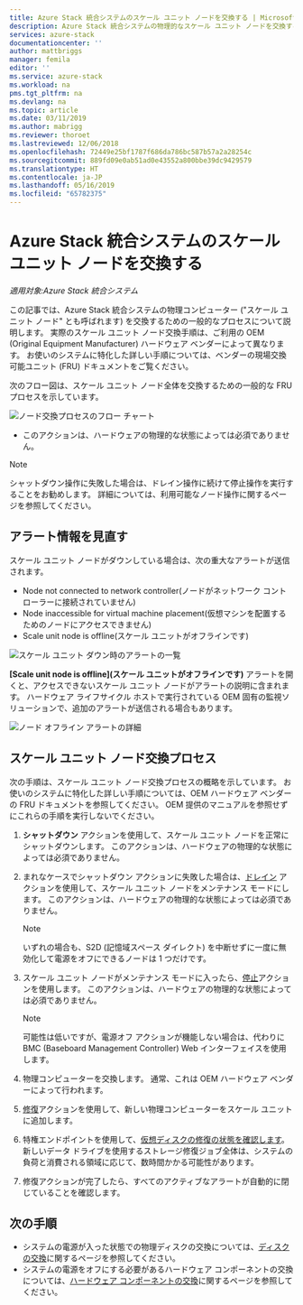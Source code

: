 ```yaml
---
title: Azure Stack 統合システムのスケール ユニット ノードを交換する | Microsoft Docs
description: Azure Stack 統合システムの物理的なスケール ユニット ノードを交換する方法を説明します。
services: azure-stack
documentationcenter: ''
author: mattbriggs
manager: femila
editor: ''
ms.service: azure-stack
ms.workload: na
pms.tgt_pltfrm: na
ms.devlang: na
ms.topic: article
ms.date: 03/11/2019
ms.author: mabrigg
ms.reviewer: thoroet
ms.lastreviewed: 12/06/2018
ms.openlocfilehash: 72449e25bf1787f686da786bc587b57a2a28254c
ms.sourcegitcommit: 889fd09e0ab51ad0e43552a800bbe39dc9429579
ms.translationtype: HT
ms.contentlocale: ja-JP
ms.lasthandoff: 05/16/2019
ms.locfileid: "65782375"
---
```

# <a name="replace-a-scale-unit-node-on-an-azure-stack-integrated-system"></a>Azure Stack 統合システムのスケール ユニット ノードを交換する

*適用対象:Azure Stack 統合システム*

この記事では、Azure Stack 統合システムの物理コンピューター ("スケール ユニット ノード" とも呼ばれます) を交換するための一般的なプロセスについて説明します。 実際のスケール ユニット ノード交換手順は、ご利用の OEM (Original Equipment Manufacturer) ハードウェア ベンダーによって異なります。 お使いのシステムに特化した詳しい手順については、ベンダーの現場交換可能ユニット (FRU) ドキュメントをご覧ください。

次のフロー図は、スケール ユニット ノード全体を交換するための一般的な FRU プロセスを示しています。

![ノード交換プロセスのフロー チャート](media/azure-stack-replace-node/replacenodeflow.png)

* このアクションは、ハードウェアの物理的な状態によっては必須でありません。

> [!Note]  
> シャットダウン操作に失敗した場合は、ドレイン操作に続けて停止操作を実行することをお勧めします。 詳細については、利用可能なノード操作に関するページを参照してください。  

## <a name="review-alert-information"></a>アラート情報を見直す

スケール ユニット ノードがダウンしている場合は、次の重大なアラートが送信されます。

- Node not connected to network controller\(ノードがネットワーク コントローラーに接続されていません\)
- Node inaccessible for virtual machine placement\(仮想マシンを配置するためのノードにアクセスできません\)
- Scale unit node is offline\(スケール ユニットがオフラインです\)

![スケール ユニット ダウン時のアラートの一覧](media/azure-stack-replace-node/nodedownalerts.png)

**[Scale unit node is offline]\(スケール ユニットがオフラインです\)** アラートを開くと、アクセスできないスケール ユニット ノードがアラートの説明に含まれます。 ハードウェア ライフサイクル ホストで実行されている OEM 固有の監視ソリューションで、追加のアラートが送信される場合もあります。

![ノード オフライン アラートの詳細](media/azure-stack-replace-node/nodeoffline.png)

## <a name="scale-unit-node-replacement-process"></a>スケール ユニット ノード交換プロセス

次の手順は、スケール ユニット ノード交換プロセスの概略を示しています。 お使いのシステムに特化した詳しい手順については、OEM ハードウェア ベンダーの FRU ドキュメントを参照してください。 OEM 提供のマニュアルを参照せずにこれらの手順を実行しないでください。

1. **シャットダウン** アクションを使用して、スケール ユニット ノードを正常にシャットダウンします。 このアクションは、ハードウェアの物理的な状態によっては必須でありません。 

2. まれなケースでシャットダウン アクションに失敗した場合は、[ドレイン](azure-stack-node-actions.md#drain) アクションを使用して、スケール ユニット ノードをメンテナンス モードにします。 このアクションは、ハードウェアの物理的な状態によっては必須でありません。

   > [!NOTE]  
   > いずれの場合も、S2D (記憶域スペース ダイレクト) を中断せずに一度に無効化して電源をオフにできるノードは 1 つだけです。

3. スケール ユニット ノードがメンテナンス モードに入ったら、[停止](azure-stack-node-actions.md#stop)アクションを使用します。 このアクションは、ハードウェアの物理的な状態によっては必須でありません。

   > [!NOTE]  
   > 可能性は低いですが、電源オフ アクションが機能しない場合は、代わりに BMC (Baseboard Management Controller) Web インターフェイスを使用します。

4. 物理コンピューターを交換します。 通常、これは OEM ハードウェア ベンダーによって行われます。
5. [修復](azure-stack-node-actions.md#repair)アクションを使用して、新しい物理コンピューターをスケール ユニットに追加します。
6. 特権エンドポイントを使用して、[仮想ディスクの修復の状態を確認します](azure-stack-replace-disk.md#check-the-status-of-virtual-disk-repair)。 新しいデータ ドライブを使用するストレージ修復ジョブ全体は、システムの負荷と消費される領域に応じて、数時間かかる可能性があります。
7. 修復アクションが完了したら、すべてのアクティブなアラートが自動的に閉じていることを確認します。

## <a name="next-steps"></a>次の手順

- システムの電源が入った状態での物理ディスクの交換については、[ディスクの交換](azure-stack-replace-disk.md)に関するページを参照してください。 
- システムの電源をオフにする必要があるハードウェア コンポーネントの交換については、[ハードウェア コンポーネントの交換](azure-stack-replace-component.md)に関するページを参照してください。
